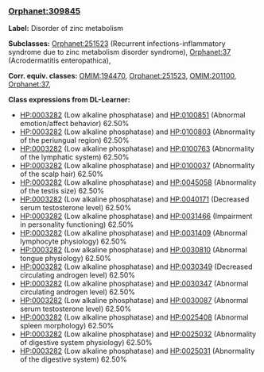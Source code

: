 
### [Orphanet:309845](http://www.orpha.net/ORDO/Orphanet_309845)
**Label:** Disorder of zinc metabolism

**Subclasses:** [Orphanet:251523](http://www.orpha.net/ORDO/Orphanet_251523) (Recurrent infections-inflammatory syndrome due to zinc metabolism disorder syndrome), [Orphanet:37](http://www.orpha.net/ORDO/Orphanet_37) (Acrodermatitis enteropathica), 

**Corr. equiv. classes:** [OMIM:194470](http://purl.obolibrary.org/obo/OMIM_194470), [Orphanet:251523](http://www.orpha.net/ORDO/Orphanet_251523), [OMIM:201100](http://purl.obolibrary.org/obo/OMIM_201100), [Orphanet:37](http://www.orpha.net/ORDO/Orphanet_37), 

**Class expressions from DL-Learner:**

- [HP:0003282](http://purl.obolibrary.org/obo/HP_0003282) (Low alkaline phosphatase) and [HP:0100851](http://purl.obolibrary.org/obo/HP_0100851) (Abnormal emotion/affect behavior) 62.50%
- [HP:0003282](http://purl.obolibrary.org/obo/HP_0003282) (Low alkaline phosphatase) and [HP:0100803](http://purl.obolibrary.org/obo/HP_0100803) (Abnormality of the periungual region) 62.50%
- [HP:0003282](http://purl.obolibrary.org/obo/HP_0003282) (Low alkaline phosphatase) and [HP:0100763](http://purl.obolibrary.org/obo/HP_0100763) (Abnormality of the lymphatic system) 62.50%
- [HP:0003282](http://purl.obolibrary.org/obo/HP_0003282) (Low alkaline phosphatase) and [HP:0100037](http://purl.obolibrary.org/obo/HP_0100037) (Abnormality of the scalp hair) 62.50%
- [HP:0003282](http://purl.obolibrary.org/obo/HP_0003282) (Low alkaline phosphatase) and [HP:0045058](http://purl.obolibrary.org/obo/HP_0045058) (Abnormality of the testis size) 62.50%
- [HP:0003282](http://purl.obolibrary.org/obo/HP_0003282) (Low alkaline phosphatase) and [HP:0040171](http://purl.obolibrary.org/obo/HP_0040171) (Decreased serum testosterone level) 62.50%
- [HP:0003282](http://purl.obolibrary.org/obo/HP_0003282) (Low alkaline phosphatase) and [HP:0031466](http://purl.obolibrary.org/obo/HP_0031466) (Impairment in personality functioning) 62.50%
- [HP:0003282](http://purl.obolibrary.org/obo/HP_0003282) (Low alkaline phosphatase) and [HP:0031409](http://purl.obolibrary.org/obo/HP_0031409) (Abnormal lymphocyte physiology) 62.50%
- [HP:0003282](http://purl.obolibrary.org/obo/HP_0003282) (Low alkaline phosphatase) and [HP:0030810](http://purl.obolibrary.org/obo/HP_0030810) (Abnormal tongue physiology) 62.50%
- [HP:0003282](http://purl.obolibrary.org/obo/HP_0003282) (Low alkaline phosphatase) and [HP:0030349](http://purl.obolibrary.org/obo/HP_0030349) (Decreased circulating androgen level) 62.50%
- [HP:0003282](http://purl.obolibrary.org/obo/HP_0003282) (Low alkaline phosphatase) and [HP:0030347](http://purl.obolibrary.org/obo/HP_0030347) (Abnormal circulating androgen level) 62.50%
- [HP:0003282](http://purl.obolibrary.org/obo/HP_0003282) (Low alkaline phosphatase) and [HP:0030087](http://purl.obolibrary.org/obo/HP_0030087) (Abnormal serum testosterone level) 62.50%
- [HP:0003282](http://purl.obolibrary.org/obo/HP_0003282) (Low alkaline phosphatase) and [HP:0025408](http://purl.obolibrary.org/obo/HP_0025408) (Abnormal spleen morphology) 62.50%
- [HP:0003282](http://purl.obolibrary.org/obo/HP_0003282) (Low alkaline phosphatase) and [HP:0025032](http://purl.obolibrary.org/obo/HP_0025032) (Abnormality of digestive system physiology) 62.50%
- [HP:0003282](http://purl.obolibrary.org/obo/HP_0003282) (Low alkaline phosphatase) and [HP:0025031](http://purl.obolibrary.org/obo/HP_0025031) (Abnormality of the digestive system) 62.50%


